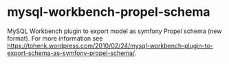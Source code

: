 mysql-workbench-propel-schema
=============================

MySQL Workbench plugin to export model as symfony Propel schema (new format).
For more information see https://tohenk.wordpress.com/2010/02/24/mysql-workbench-plugin-to-export-schema-as-symfony-propel-schema/.